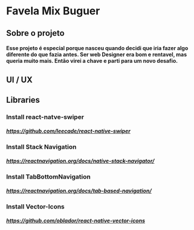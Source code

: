 # Favela Mix Buguer

## Sobre o projeto
#### Esse projeto é especial porque nasceu quando decidi que iria fazer algo diferente do que fazia antes. Ser web Designer era bom e rentavel, mas queria muito mais. Então virei a chave e parti para um novo desafio.


## UI / UX


## Libraries
### Install react-natve-swiper
##### https://github.com/leecade/react-native-swiper


### Install Stack Navigation
##### https://reactnavigation.org/docs/native-stack-navigator/


### Install TabBottomNavigation
##### https://reactnavigation.org/docs/tab-based-navigation/


### Install Vector-Icons
##### https://github.com/oblador/react-native-vector-icons